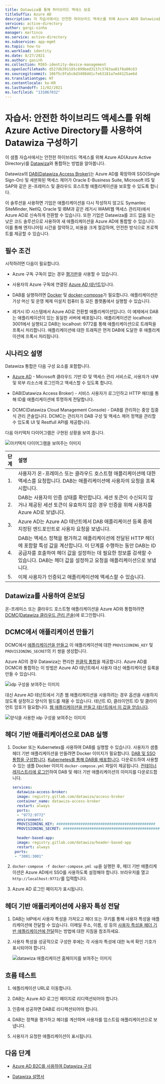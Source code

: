 ```yaml
---
title: Datawiza를 통해 하이브리드 액세스 보호
titleSuffix: Azure AD
description: 이 자습서에서는 안전한 하이브리드 액세스를 위해 Azure AD와 Datawiza를 통합하는 방법에 대해 알아봅니다.
services: active-directory
author: gargi-sinha
manager: martinco
ms.service: active-directory
ms.subservice: app-mgmt
ms.topic: how-to
ms.workload: identity
ms.date: 8/27/2021
ms.author: gasinh
ms.collection: M365-identity-device-management
ms.openlocfilehash: d527db391185c899bed3137c3783aa81f8a00c63
ms.sourcegitcommit: 106f5c9fa5c6d3498dd1cfe63181a7ed4125ae6d
ms.translationtype: HT
ms.contentlocale: ko-KR
ms.lasthandoff: 11/02/2021
ms.locfileid: "131067032"
---
```

# <a name="tutorial-configure-datawiza-with-azure-active-directory-for-secure-hybrid-access"></a>자습서: 안전한 하이브리드 액세스를 위해 Azure Active Directory를 사용하여 Datawiza 구성하기

이 샘플 자습서에서는 안전한 하이브리드 액세스를 위해 Azure AD(Azure Active Directory)를 [Datawiza](https://www.datawiza.com/)와 통합하는 방법을 알아봅니다.

Datawiza의 [DAB(Datawiza Access Broker)](https://www.datawiza.com/access-broker)는 Azure AD를 확장하여 SSO(Single Sign-On) 및 세분화된 액세스 제어가 Oracle E-Business Suite, Microsoft IIS 및 SAP와 같은 온-프레미스 및 클라우드 호스트형 애플리케이션을 보호할 수 있도록 합니다.

이 솔루션을 사용하면 기업은 애플리케이션을 다시 작성하지 않고도 Symantec SiteMinder, NetIQ, Oracle 및 IBM과 같은 레거시 WAM(웹 액세스 관리자)에서 Azure AD로 신속하게 전환할 수 있습니다. 또한 기업은 Datawiza를 코드 없음 또는 낮은 코드 솔루션으로 사용하여 새 애플리케이션을 Azure AD에 통합할 수 있습니다. 이를 통해 엔지니어링 시간을 절약하고, 비용을 크게 절감하며, 안전한 방식으로 프로젝트를 제공할 수 있습니다.

## <a name="prerequisites"></a>필수 조건

시작하려면 다음이 필요합니다.

- Azure 구독 구독이 없는 경우 [평가판](https://azure.microsoft.com/free/)을 사용할 수 있습니다.

- 사용자의 Azure 구독에 연결된 [Azure AD 테넌트](../fundamentals/active-directory-access-create-new-tenant.md)입니다.

- DAB를 실행하려면 [Docker](https://docs.docker.com/get-docker/) 및 [docker-compose](https://docs.docker.com/compose/install/)가 필요합니다. 애플리케이션은 가상 머신 및 운영 체제 미설치 컴퓨터 등 모든 플랫폼에서 실행할 수 있습니다.

- 레거시 ID 시스템에서 Azure AD로 전환할 애플리케이션입니다. 이 예제에서 DAB는 애플리케이션이 있는 동일한 서버에 배포됩니다. 애플리케이션은 localhost: 3001에서 실행되고 DAB는 localhost: 9772를 통해 애플리케이션으로 트래픽을 프록시 처리합니다. 애플리케이션에 대한 트래픽은 먼저 DAB에 도달한 후 애플리케이션에 프록시 처리됩니다.

## <a name="scenario-description"></a>시나리오 설명

Datawiza 통합은 다음 구성 요소를 포함합니다.

- [Azure AD](../fundamentals/active-directory-whatis.md) - Microsoft 클라우드 기반 ID 및 액세스 관리 서비스로, 사용자가 내부 및 외부 리소스에 로그인하고 액세스할 수 있도록 합니다.

- DAB(Datawiza Access Broker) - 서비스 사용자가 로그인하고 HTTP 헤더를 통해 ID를 애플리케이션에 투명하게 전달합니다.

- DCMC(Datawiza Cloud Management Console) - DAB를 관리하는 중앙 집중식 관리 콘솔입니다. DCMC는 관리자가 DAB 구성 및 액세스 제어 정책을 관리할 수 있도록 UI 및 Restfull API를 제공합니다.

다음 아키텍처 다이어그램은 구현된 상황을 보여 줍니다.

![아키텍처 다이어그램을 보여주는 이미지](./media/datawiza-with-azure-active-directory/datawiza-architecture-diagram.png)

|단계| 설명|
|:----------|:-----------|
|  1. | 사용자가 온-프레미스 또는 클라우드 호스트형 애플리케이션에 대한 액세스를 요청합니다. DAB는 애플리케이션에 사용자의 요청을 프록시합니다.|
| 2. |DAB는 사용자의 인증 상태를 확인합니다. 세션 토큰이 수신되지 않거나 제공된 세션 토큰이 유효하지 않은 경우 인증을 위해 사용자를 Azure AD로 보냅니다.|
| 3. | Azure AD는 Azure AD 테넌트에서 DAB 애플리케이션 등록 중에 지정된 엔드포인트로 사용자 요청을 보냅니다.|
| 4. | DAB는 액세스 정책을 평가하고 애플리케이션에 전달된 HTTP 헤더에 포함할 특성 값을 계산합니다. 이 단계를 수행하는 동안 DAB는 ID 공급자를 호출하여 헤더 값을 설정하는 데 필요한 정보를 검색할 수 있습니다. DAB는 헤더 값을 설정하고 요청을 애플리케이션으로 보냅니다. |
| 5. |  이제 사용자가 인증되고 애플리케이션에 액세스할 수 있습니다.|

## <a name="onboard-with-datawiza"></a>Datawiza를 사용하여 온보딩

온-프레미스 또는 클라우드 호스트형 애플리케이션을 Azure AD와 통합하려면 [DCMC(Datawiza 클라우드 관리 콘솔)](https://console.datawiza.com/)에 로그인합니다.

## <a name="create-an-application-on-dcmc"></a>DCMC에서 애플리케이션 만들기

DCMC에서 [애플리케이션을 만들고](https://docs.datawiza.com/step-by-step/step2.html) 이 애플리케이션에 대한 `PROVISIONING_KEY` 및 `PROVISIONING_SECRET`의 키 쌍을 생성합니다.

Azure AD의 경우 Datawiza는 편리한 [원클릭 통합](https://docs.datawiza.com/tutorial/web-app-azure-one-click.html)을 제공합니다. Azure AD를 DCMC와 통합하는 이 방법은 Azure AD 테넌트에서 사용자 대신 애플리케이션 등록을 만들 수 있습니다.

![idp 구성을 보여주는 이미지](./media/datawiza-with-azure-active-directory/configure-idp.png)

대신 Azure AD 테넌트에서 기존 웹 애플리케이션을 사용하려는 경우 옵션을 사용하지 않도록 설정하고 양식의 필드를 채울 수 있습니다. 테넌트 ID, 클라이언트 ID 및 클라이언트 암호가 필요합니다. [웹 애플리케이션을 만들고 테넌트에서 이 값을 얻습니다](https://docs.datawiza.com/idp/azure.html).

![양식을 사용한 idp 구성을 보여주는 이미지](./media/datawiza-with-azure-active-directory/use-form.png)

## <a name="run-dab-with-a-header-based-application"></a>헤더 기반 애플리케이션으로 DAB 실행

1. Docker 또는 Kubernetes를 사용하여 DAB를 실행할 수 있습니다. 사용자가 샘플 헤더 기반 애플리케이션을 만들려면 Docker 이미지가 필요합니다. [DAB 및 SSO 통합을 구성합니다](https://docs.datawiza.com/step-by-step/step3.html). [Kubernetes를 통해 DAB를 배포합니다](https://docs.datawiza.com/tutorial/web-app-AKS.html). 다운로드하여 사용할 수 있는 샘플 Docker 이미지 `docker-compose.yml` 파일이 제공됩니다. [컨테이너 레지스트리에 로그인](https://docs.datawiza.com/step-by-step/step3.html#important-step)하여 DAB 및 헤더 기반 애플리케이션의 이미지를 다운로드합니다.

    ```yaml
    services:
      datawiza-access-broker:
      image: registry.gitlab.com/datawiza/access-broker
      container_name: datawiza-access-broker
      restart: always
      ports:
      - "9772:9772"
      environment:
      PROVISIONING_KEY: #############################################
      PROVISIONING_SECRET: ##############################################
      
      header-based-app:
      image: registry.gitlab.com/datawiza/header-based-app
      restart: always
     ports:
     - "3001:3001"
   ```

2. `docker-compose -f docker-compose.yml up`을 실행한 후, 헤더 기반 애플리케이션은 Azure AD에서 SSO를 사용하도록 설정해야 합니다. 브라우저를 열고 `http://localhost:9772/`를 입력합니다.

3. Azure AD 로그인 페이지가 표시됩니다.

## <a name="pass-user-attributes-to-the-header-based-application"></a>헤더 기반 애플리케이션에 사용자 특성 전달

1. DAB는 IdP에서 사용자 특성을 가져오고 헤더 또는 쿠키를 통해 사용자 특성을 애플리케이션에 전달할 수 있습니다. 이메일 주소, 이름, 성 등의 [사용자 특성을 헤더 기반 애플리케이션에 전달](https://docs.datawiza.com/step-by-step/step4.html)하는 방법에 대한 지침을 참조하세요.

2. 사용자 특성을 성공적으로 구성한 후에는 각 사용자 특성에 대한 녹색 확인 기호가 표시되어야 합니다.

   ![datawiza 애플리케이션 홈페이지를 보여주는 이미지](./media/datawiza-with-azure-active-directory/datawiza-application-home-page.png)

## <a name="test-the-flow"></a>흐름 테스트

1. 애플리케이션 URL로 이동합니다.

2. DAB는 Azure AD 로그인 페이지로 리디렉션되어야 합니다.

3. 인증에 성공하면 DAB로 리디렉션되어야 합니다.

4. DAB는 정책을 평가하고 헤더를 계산하며 사용자를 업스트림 애플리케이션으로 보냅니다.

5. 사용자가 요청한 애플리케이션이 표시됩니다.

## <a name="next-steps"></a>다음 단계

- [Azure AD B2C를 사용하여 Datawiza 구성](../../active-directory-b2c/partner-datawiza.md)

- [Datawiza 설명서](https://docs.datawiza.com)
